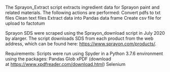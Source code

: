 The Sprayon_Extract script extracts ingredient data for Sprayon paint and related materials. 
The following actions are performed: Convert pdfs to txt files Clean text files Extract data into Pandas data frame Create csv file for upload to factotum

Sprayon SDS were scraped using the Sprayon_download script  in July 2020 by alarger. The script downloads SDS from each product from the web address, which can be found here: https://www.sprayon.com/products/.

Requirements:  Scripts were run using Spyder in a Python 3.7.6 environment using the packages:
Pandas 
Glob 
xPDF (download at https://www.xpdfreader.com/download.html)
Selenium
